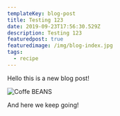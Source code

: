 ```yaml
---
templateKey: blog-post
title: Testing 123
date: 2019-09-23T17:56:30.529Z
description: Testing 123
featuredpost: true
featuredimage: /img/blog-index.jpg
tags:
  - recipe
---
```

Hello this is a new blog post!

![Coffe BEANS](/img/jumbotron.jpg "Cofffeeee")

And here we keep going!
